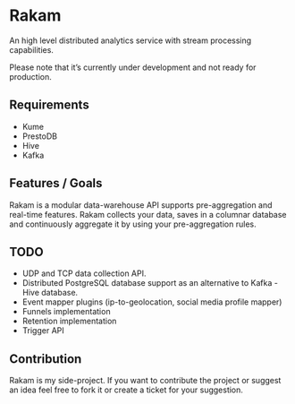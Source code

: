 Rakam
=======
An high level distributed analytics service with stream processing capabilities.

Please note that it’s currently under development and not ready for production.

Requirements
------------
* Kume
* PrestoDB
* Hive
* Kafka

Features / Goals
------------
Rakam is a modular data-warehouse API supports pre-aggregation and real-time features.
Rakam collects your data, saves in a columnar database and continuously aggregate it by using your pre-aggregation rules.

TODO
------------
* UDP and TCP data collection API.
* Distributed PostgreSQL database support as an alternative to Kafka - Hive database.
* Event mapper plugins (ip-to-geolocation, social media profile mapper)
* Funnels implementation
* Retention implementation
* Trigger API

Contribution
------------
Rakam is my side-project. If you want to contribute the project or suggest an idea feel free to fork it or create a ticket for your suggestion.
